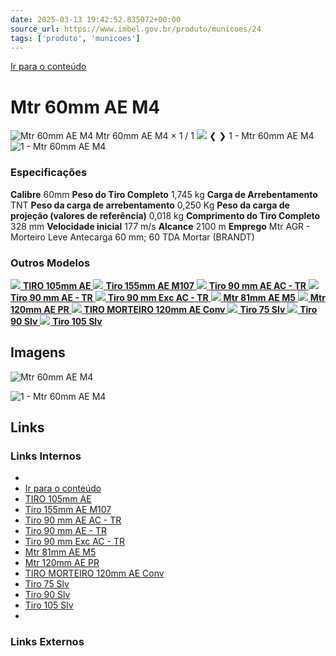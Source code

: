 ```yaml
---
date: 2025-03-13 19:42:52.835072+00:00
source_url: https://www.imbel.gov.br/produto/municoes/24
tags: ['produto', 'municoes']
---
```


[](https://www.imbel.gov.br/produto/municoes/24)
[Ir para o conteúdo](https://www.imbel.gov.br/produto/municoes/24#conteudo)
# Mtr 60mm AE M4
![Mtr 60mm AE M4](https://www.imbel.gov.br/storage/produto/24-1680007989.png)
Mtr 60mm AE M4
×
1 / 1
![](https://www.imbel.gov.br/storage/produto/24-1680007989.png)
❮ ❯
1 - Mtr 60mm AE M4 
![1 - Mtr 60mm AE M4 ](https://www.imbel.gov.br/storage/produto/24-1680007989.png)
### Especificações
**Calibre**
60mm
**Peso do Tiro Completo**
1,745 kg
**Carga de Arrebentamento**
TNT
**Peso da carga de arrebentamento**
0,250 Kg
**Peso da carga de projeção (valores de referência)**
0,018 kg
**Comprimento do Tiro Completo**
328 mm
**Velocidade inicial**
177 m/s
**Alcance**
2100 m
**Emprego**
Mtr AGR - Morteiro Leve Antecarga 60 mm; 60 TDA Mortar (BRANDT)
### Outros Modelos
[ ![](https://www.imbel.gov.br/storage/produto/18-1740135308.png) **TIRO 105mm AE** ](https://www.imbel.gov.br/produto/municoes/18)
[ ![](https://www.imbel.gov.br/storage/produto/1740135741.png) **Tiro 155mm AE M107** ](https://www.imbel.gov.br/produto/municoes/20)
[ ![](https://www.imbel.gov.br/storage/produto/1704823467.png) **Tiro 90 mm AE AC - TR** ](https://www.imbel.gov.br/produto/municoes/21)
[ ![](https://www.imbel.gov.br/storage/produto/22-1740767106.png) **Tiro 90 mm AE - TR** ](https://www.imbel.gov.br/produto/municoes/22)
[ ![](https://www.imbel.gov.br/storage/produto/23-1680007811.png) **Tiro 90 mm Exc AC - TR** ](https://www.imbel.gov.br/produto/municoes/23)
[ ![](https://www.imbel.gov.br/storage/produto/25-1680008298.png) **Mtr 81mm AE M5** ](https://www.imbel.gov.br/produto/municoes/25)
[ ![](https://www.imbel.gov.br/storage/produto/26-1740766942.png) **Mtr 120mm AE PR** ](https://www.imbel.gov.br/produto/municoes/26)
[ ![](https://www.imbel.gov.br/storage/produto/27-1680009025.png) **TIRO MORTEIRO 120mm AE Conv** ](https://www.imbel.gov.br/produto/municoes/27)
[ ![](https://www.imbel.gov.br/storage/produto/28-1680009241.png) **Tiro 75 Slv** ](https://www.imbel.gov.br/produto/municoes/28)
[ ![](https://www.imbel.gov.br/storage/produto/29-1680009368.png) **Tiro 90 Slv** ](https://www.imbel.gov.br/produto/municoes/29)
[ ![](https://www.imbel.gov.br/storage/produto/30-1680009510.png) **Tiro 105 Slv** ](https://www.imbel.gov.br/produto/municoes/30)
[ ](https://www.imbel.gov.br/produto/municoes/24#home)


## Imagens

![Mtr 60mm AE M4](https://www.imbel.gov.br/storage/produto/24-1680007989.png)

![1 - Mtr 60mm AE M4 ](https://www.imbel.gov.br/storage/produto/24-1680007989.png)



## Links

### Links Internos

- [](https://www.imbel.gov.br/produto/municoes/24)
- [Ir para o conteúdo](https://www.imbel.gov.br/produto/municoes/24#conteudo)
- [TIRO 105mm AE](https://www.imbel.gov.br/produto/municoes/18)
- [Tiro 155mm AE M107](https://www.imbel.gov.br/produto/municoes/20)
- [Tiro 90 mm AE AC - TR](https://www.imbel.gov.br/produto/municoes/21)
- [Tiro 90 mm AE - TR](https://www.imbel.gov.br/produto/municoes/22)
- [Tiro 90 mm Exc AC - TR](https://www.imbel.gov.br/produto/municoes/23)
- [Mtr 81mm AE M5](https://www.imbel.gov.br/produto/municoes/25)
- [Mtr 120mm AE PR](https://www.imbel.gov.br/produto/municoes/26)
- [TIRO MORTEIRO 120mm AE Conv](https://www.imbel.gov.br/produto/municoes/27)
- [Tiro 75 Slv](https://www.imbel.gov.br/produto/municoes/28)
- [Tiro 90 Slv](https://www.imbel.gov.br/produto/municoes/29)
- [Tiro 105 Slv](https://www.imbel.gov.br/produto/municoes/30)
- [](https://www.imbel.gov.br/produto/municoes/24#home)

### Links Externos


